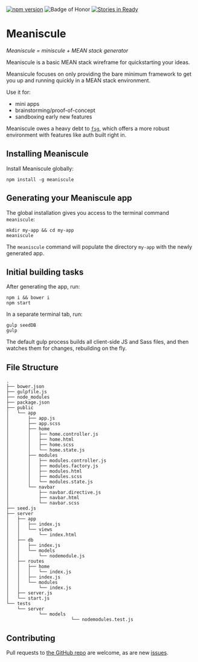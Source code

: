 [![npm version](https://badge.fury.io/js/meaniscule.svg)](http://badge.fury.io/js/meaniscule)
![Badge of Honor](https://img.shields.io/badge/Built%20at-Fullstack-green.svg?style=flat-square)
[![Stories in Ready](https://badge.waffle.io/ashryanbeats/meaniscule.svg?label=ready&title=Ready)](http://waffle.io/ashryanbeats/meaniscule)
# Meaniscule
_Meaniscule = miniscule + MEAN stack generator_

Meaniscule is a basic MEAN stack wireframe for quickstarting your ideas.

Meansicule focuses on only providing the bare minimum framework to get you up and running quickly in a MEAN stack environment.

Use it for:
- mini apps
- brainstorming/proof-of-concept
- sandboxing early new features

Meaniscule owes a heavy debt to [`fsg`](https://github.com/FullstackAcademy/fsg), which offers a more robust environment with features like auth built right in.

## Installing Meaniscule
Install Meaniscule globally:
```
npm install -g meaniscule
```

## Generating your Meaniscule app
The global installation gives you access to the terminal command `meaniscule`:
```
mkdir my-app && cd my-app
meaniscule
```
The `meaniscule` command will populate the directory `my-app` with the newly generated app.


## Initial building tasks
After generating the app, run:
```
npm i && bower i
npm start
````

In a separate terminal tab, run:
```
gulp seedDB
gulp
```

The default gulp process builds all client-side JS and Sass files, and then watches them for changes, rebuilding on the fly.

## File Structure
```
.
├── bower.json
├── gulpfile.js
├── node_modules
├── package.json
├── public
│   └── app
│       ├── app.js
│       ├── app.scss
│       ├── home
│       │   ├── home.controller.js
│       │   ├── home.html
│       │   ├── home.scss
│       │   └── home.state.js
│       ├── modules
│       │   ├── modules.controller.js
│       │   ├── modules.factory.js
│       │   ├── modules.html
│       │   ├── modules.scss
│       │   └── modules.state.js
│       └── navbar 
│           ├── navbar.directive.js 
│           ├── navbar.html
│           └── navbar.scss
├── seed.js
├── server
│   ├── app
│   │   ├── index.js
│   │   └── views
│   │       └── index.html
│   ├── db
│   │   ├── index.js
│   │   └── models
│   │       └── nodemodule.js
│   ├── routes
│   │   ├── home
│   │   │   └── index.js
│   │   ├── index.js
│   │   └── modules
│   │       └── index.js
│   ├── server.js
│   └── start.js
└── tests
    └── server
            └── models
                        └── nodemodules.test.js
```

## Contributing
Pull requests to [the GitHub repo](https://github.com/ashryanbeats/meaniscule) are welcome, as are new [issues](https://github.com/ashryanbeats/meaniscule/issues).

